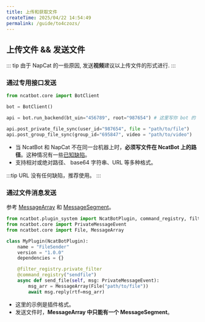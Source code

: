 ```yaml
---
title: 上传和获取文件
createTime: 2025/04/22 14:54:49
permalink: /guide/to4czozs/
---
```


## 上传文件 && 发送文件

::: tip
由于 NapCat 的一些原因, 发送**视频**建议以上传文件的形式进行.
:::

### 通过专用接口发送

```python
from ncatbot.core import BotClient

bot = BotClient()

api = bot.run_backend(bt_uin="456789", root="987654") # 这里写你 bot 的 QQ 号

api.post_private_file_sync(user_id="987654", file = "path/to/file")
api.post_group_file_sync(group_id="695847", video = "path/to/video")
```

- 当 NcatBot 和 NapCat 不在同一台机器上时，**必须写文件在 NcatBot 上的路径**。这种情况有一些[已知缺陷](../../8.%20高级教程/3.%20其他/1.%20远端模式.md#已知局限)。
- 支持相对或绝对路径、 base64 字符串、URL 等多种格式。

:::tip
URL 没有任何缺陷，推荐使用。
:::

### 通过文件消息发送

参考 [MessageArray](../../4.%20数据结构介绍/3.%20MessageArray.md) 和 [MessageSegment](../../4.%20数据结构介绍/4.%20MessageSegment.md)。

```python
from ncatbot.plugin_system import NcatBotPlugin, command_registry, filter_registry
from ncatbot.core import PrivateMessageEvent
from ncatbot.core import File, MessageArray

class MyPlugin(NcatBotPlugin):
    name = "FileSender"
    version = "1.0.0"
    dependencies = {}

    @filter_registry.private_filter
    @command_registry("sendfile")
    async def send_file(self, msg: PrivateMessageEvent):
        msg_arr = MessageArray(File("path/to/file"))
        await msg.reply(rtf=msg_arr)
```

- 这里的示例是插件格式。
- 发送文件时，**MessageArray 中只能有一个 MessageSegment**。
